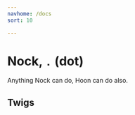 ```yaml
---
navhome: /docs
sort: 10

---
```


# Nock, `.` (dot)

Anything Nock can do, Hoon can do also.

## Twigs

<list dataPreview="true" className="runes"></list>
